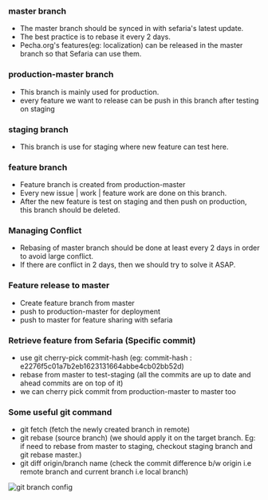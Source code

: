 ### master branch

- The master branch should be synced in with sefaria's latest update. 
- The best practice is to rebase it every 2 days.
- Pecha.org's features(eg: localization) can be released in the master branch so that Sefaria can use them.


### production-master branch

- This branch is mainly used for production.
- every feature we want to release can be push in this branch after testing on staging


### staging branch

- This branch is use for staging where new feature can test here.


### feature branch

- Feature branch is created from production-master
- Every new issue | work | feature work are done on this branch.
- After the new feature is test on staging and then push on production, this branch should be deleted.


### Managing Conflict

- Rebasing of master branch should be done at least every 2 days in order to avoid large conflict.
- If there are conflict in 2 days, then we should try to solve it ASAP.

### Feature release to master

- Create feature branch from master
- push to production-master for deployment
- push to master for feature sharing with sefaria

### Retrieve feature from Sefaria (Specific commit)

- use git cherry-pick commit-hash (eg: commit-hash : e2276f5c01a7b2eb1623131664abbe4cb02bb52d)
- rebase from master to test-staging (all the commits are up to date and ahead commits are on top of it)
- we can cherry pick commit from production-master to master too

### Some useful git command

- git fetch (fetch the newly created branch in remote)
- git rebase (source branch) (we should apply it on the target branch. Eg: if need to rebase from master to staging, checkout staging branch and git rebase master.)
- git diff origin/branch name (check the commit difference b/w origin i.e remote branch and current branch i.e local branch)



![git branch config](https://github.com/[openpecha]/[Pecha.org]/blob/[production-master]/static/img/gitbranch.png?raw=true)